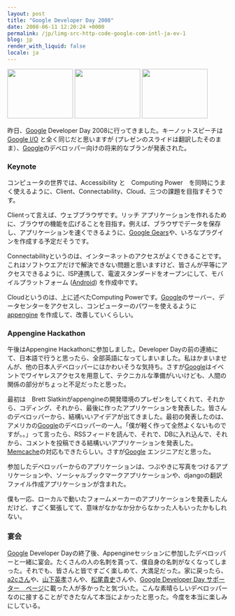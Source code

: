 ```yaml
---
layout: post
title: "Google Developer Day 2008"
date: 2008-06-11 12:20:24 +0000
permalink: /jp/limg-src-http-code-google-com-intl-ja-ev-1
blog: jp
render_with_liquid: false
locale: ja
---
```


<p><a rel="lightbox" href="/gallery2/d/10647-2/beforestart.jpg"><img src="/gallery2/d/10648-2/beforestart.jpg" alt="" width="150" height="113" /></a> <a rel="lightbox" href="/gallery2/d/10645-2/shachou.jpg"><img src="/gallery2/d/10646-2/shachou.jpg" alt="" width="150" height="113" /></a> <a rel="lightbox" href="/gallery2/d/10641-2/recruit.jpg"><img src="/gallery2/d/10642-2/recruit.jpg" alt="" width="150" height="113" /></a></p>
<p>昨日、<a href="http://www.google.com/" title="Google">Google</a> Developer Day 2008に行ってきました。キーノットスピーチは <a href="http://code.google.com/events/io/">Google I/O</a> と全く同じだと思いますが (プレゼンのスライドは翻訳したそのまま）、<a href="http://www.google.com/" title="Google">Google</a>のデベロッパー向けの将来的なブランが発表された。</p>
<h3>Keynote</h3>
<p>コンピュータの世界では、Accessibility と　Computing Power　を同時にうまく使えるように、Client、Connectability、Cloud、三つの課題を目指すそうです。</p>
<p>Clientって言えば、ウェブブラウザです。リッチ アプリケーションを作れるために、ブラウザの機能を広げることを目指す。例えば、ブラウザでデータを保存し、アプリケーションを速くできるように、<a href="http://code.google.com/apis/gears/">Google Gears</a>や、いろなプラグインを作成する予定だそうです。</p>
<p>Connectabilityというのは、インターネットのアクセスがよくできることです。これはソフトウエアだけで解決できない問題と思いますけど、皆さんが平等にアクセスできるように、ISP連携して、電波スタンダードをオープンにして、モバイルプラットフォーム (<a href="http://code.google.com/android/">Android</a>) を作成中です。</p>
<p>Cloudというのは、上に述べたComputing Powerです。<a href="http://www.google.com/" title="Google">Google</a>のサーバー、データセンターをアクセスし、コンピューターのパワーを使えるように <a href="http://code.google.com/appengine/">appengine</a> を作成して、改善していくらしい。</p>
<h3>Appengine Hackathon</h3>
<p>午後はAppengine Hackathonに参加しました。Developer Dayの前の連絡にて、日本語で行うと思ったら、全部英語になってしまいました。私はかまいませんが、他の日本人デベロッパーにはかわいそうな気持ち。さすが<a href="http://www.google.com/" title="Google">Google</a>はイベントでワイヤレスアクセスを用意して、テクニカルな準備がいいけども、人間の関係の部分がちょっと不足だったと思った。</p>
<p>最初は　Brett Slatkinがappengineの開発環境のプレゼンをしてくれて、それから、コディング、それから、最後に作ったアプリケーションを発表した。皆さんのデベロッパーから、結構いいアイデアが出てきました。最初の発表したのは、アメリカの<a href="http://www.google.com/" title="Google">Google</a>のデベロッパーの一人。「僕が軽く作って全然よくないものですが。。」って言ったら、RSSフィードを読んで、それで、DBに入れ込んで、それから、コメントを投稿できる結構いいアプリケーションを発表した。<a href="http://www.danga.com/memcached/">Memcache</a>の対応もできたらしい。さすが<a href="http://www.google.com/" title="Google">Google</a> エンジニアだと思った。</p>
<p>参加したデベロッパーからのアプリケーションは、つぶやきに写真をつけるアプリケーションや、ソーシャルブックマークアプリケーションや、djangoの翻訳ファイル作成アプリケーションが含まれた。</p>
<p>僕も一応、ローカルで動いたフォームメーカーのアプリケーションを発表したんだけど、すごく緊張してて、意味がなかなか分からなかった人もいったかもしれない。</p>
<h3>宴会</h3>
<p><a href="http://www.google.com/" title="Google">Google</a> Developer Dayの終了後、Appengineセッションに参加したデベロッパーと一緒に宴会。たくさんの人の名刺を貰って、僕自身の名刺がなくなってしまった。それでも、皆さんと皆ですごく楽しめて、大満足だった。家に戻ったら、<a href="http://d.hatena.ne.jp/a2c/">a2cさん</a>や、<a href="http://yamashita.dyndns.org/blog/">山下英孝</a>さんや、<a href="http://takashi-matsuo.blogspot.com/">松尾貴史</a>さんや、<a href="http://code.google.com/intl/ja/events/developerday/2008/supporters.html">Google Developer Day サポーター　ページ</a>に載った人が多かったと気づいた。こんな素晴らしいデベロッパーなのに接することができたなんて本当によかったと思った。今度を本当に楽しみにしている。</p>
